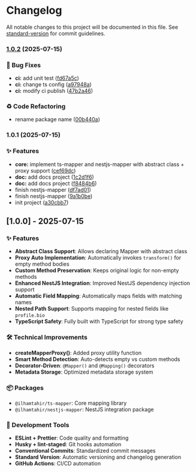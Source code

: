 # Changelog

All notable changes to this project will be documented in this file. See [standard-version](https://github.com/conventional-changelog/standard-version) for commit guidelines.

### [1.0.2](https://github.com/ilhamtahir/nestjs-mapper/compare/v1.0.1...v1.0.2) (2025-07-15)


### 🐛 Bug Fixes

* **ci:** add unit test ([fd67a5c](https://github.com/ilhamtahir/nestjs-mapper/commit/fd67a5cacfd07c203cc84d019ab944f0fcd3f650))
* **ci:** change ts config ([a97948a](https://github.com/ilhamtahir/nestjs-mapper/commit/a97948ac38ebe003ced686afa7e29e8e6e4771dc))
* **ci:** modify ci publish ([47b2a46](https://github.com/ilhamtahir/nestjs-mapper/commit/47b2a4636a246bfb479ed956c15c3a136fc79512))


### ♻️ Code Refactoring

* rename package name ([00b440a](https://github.com/ilhamtahir/nestjs-mapper/commit/00b440a9be685bccc41baa2bbd40bc1375cd621a))

### 1.0.1 (2025-07-15)


### ✨ Features

* **core:** implement ts-mapper and nestjs-mapper with abstract class + proxy support ([cef69dc](https://github.com/ilhamtahir/nestjs-mapper/commit/cef69dc95e16b5a1513529dc3d847afff4764276))
* **doc:** add docs project ([1c2d1f6](https://github.com/ilhamtahir/nestjs-mapper/commit/1c2d1f61b5b3131115595f5b36eadd77905d310c))
* **doc:** add docs project ([f8484b6](https://github.com/ilhamtahir/nestjs-mapper/commit/f8484b6b34a78a8a03fd2d95173a781ed7f10aed))
* finish nestjs-mapper ([df7ad01](https://github.com/ilhamtahir/nestjs-mapper/commit/df7ad014e05d74037805ab34649df3db50a5c275))
* finish nestjs-mapper ([9a1b0be](https://github.com/ilhamtahir/nestjs-mapper/commit/9a1b0bef048df12e3ce7a6a6fe21b8b131ec7266))
* init project ([a30cbb7](https://github.com/ilhamtahir/nestjs-mapper/commit/a30cbb7f2556efb143a02d39bd08192aa73c457c))

## [1.0.0] - 2025-07-15

### ✨ Features

- **Abstract Class Support**: Allows declaring Mapper with abstract class
- **Proxy Auto Implementation**: Automatically invokes `transform()` for empty method bodies
- **Custom Method Preservation**: Keeps original logic for non-empty methods
- **Enhanced NestJS Integration**: Improved NestJS dependency injection support
- **Automatic Field Mapping**: Automatically maps fields with matching names
- **Nested Path Support**: Supports mapping for nested fields like `profile.bio`
- **TypeScript Safety**: Fully built with TypeScript for strong type safety

### 🛠 Technical Improvements

- **createMapperProxy()**: Added proxy utility function
- **Smart Method Detection**: Auto-detects empty vs custom methods
- **Decorator-Driven**: `@Mapper()` and `@Mapping()` decorators
- **Metadata Storage**: Optimized metadata storage system

### 📦 Packages

- `@ilhamtahir/ts-mapper`: Core mapping library
- `@ilhamtahir/nestjs-mapper`: NestJS integration package

### 🔧 Development Tools

- **ESLint + Prettier**: Code quality and formatting
- **Husky + lint-staged**: Git hooks automation
- **Conventional Commits**: Standardized commit messages
- **Standard Version**: Automatic versioning and changelog generation
- **GitHub Actions**: CI/CD automation
